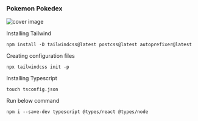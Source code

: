 ### Pokemon Pokedex

![cover image](../public/images/cover.png)

Installing Tailwind
```
npm install -D tailwindcss@latest postcss@latest autoprefixer@latest
```

Creating configuration files
```
npx tailwindcss init -p
```


Installing Typescript

```
touch tsconfig.json
```

Run below command
```
npm i --save-dev typescript @types/react @types/node
```